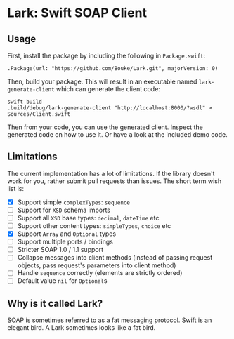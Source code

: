Lark: Swift SOAP Client
=======================

Usage
-----

First, install the package by including the following in `Package.swift`:

    .Package(url: "https://github.com/Bouke/Lark.git", majorVersion: 0)

Then, build your package. This will result in an executable named `lark-generate-client` which can generate the client code:

    swift build
    .build/debug/lark-generate-client "http://localhost:8000/?wsdl" > Sources/Client.swift

Then from your code, you can use the generated client. Inspect the generated code on how to use it. Or have a look at the included demo code.

Limitations
-----------

The current implementation has a lot of limitations. If the library doesn't work for you, rather submit pull requests than issues. The short term wish list is:

* [x] Support simple `complexTypes`: `sequence`
* [ ] Support for `XSD` schema imports
* [ ] Support all `XSD` base types: `decimal`, `dateTime` etc
* [ ] Support other content types: `simpleTypes`, `choice` etc
* [x] Support `Array` and `Optional` types
* [ ] Support multiple ports / bindings
* [ ] Stricter SOAP 1.0 / 1.1 support
* [ ] Collapse messages into client methods (instead of passing request objects, pass request's parameters into client method)
* [ ] Handle `sequence` correctly (elements are strictly ordered)
* [ ] Default value `nil` for `Optional`s

Why is it called Lark?
----------------------

SOAP is sometimes referred to as a fat messaging protocol. Swift is an elegant bird. A Lark sometimes looks like a fat bird.
